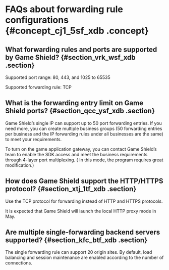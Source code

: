 # FAQs about forwarding rule configurations {#concept_cj1_5sf_xdb .concept}

## What forwarding rules and ports are supported by Game Shield? {#section_vrk_wsf_xdb .section}

Supported port range: 80, 443, and 1025 to 65535

Supported forwarding rule: TCP

## What is the forwarding entry limit on Game Shield ports? {#section_qcc_ysf_xdb .section}

Game Shield’s single IP can support up to 50 port forwarding entries. If you need more, you can create multiple business groups \(50 forwarding entries per business and the IP forwarding rules under all businesses are the same\) to meet your requirements.

To turn on the game application gateway, you can contact Game Shield’s team to enable the SDK access and meet the business requirements through 4-layer port multiplexing. \( In this mode, the program requires great modification.\)

## How does Game Shield support the HTTP/HTTPS protocol? {#section_xtj_1tf_xdb .section}

Use the TCP protocol for forwarding instead of HTTP and HTTPS protocols.

It is expected that Game Shield will launch the local HTTP proxy mode in May.

## Are multiple single-forwarding backend servers supported? {#section_kfc_btf_xdb .section}

The single forwarding rule can support 20 origin sites. By default, load balancing and session maintenance are enabled according to the number of connections.

